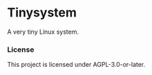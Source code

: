 # Tinysystem

A very tiny Linux system.

### License

This project is licensed under AGPL-3.0-or-later.

